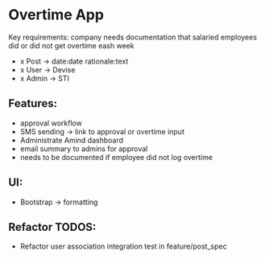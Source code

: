 # Overtime App

Key requirements: company needs documentation that salaried employees did or did not get overtime eash week

- x Post -> date:date rationale:text
- x User -> Devise
- x Admin -> STI

## Features:
- approval workflow
- SMS sending -> link to approval or overtime input
- Administrate Amind dashboard
- email summary to admins for approval
- needs to be documented if employee did not log overtime

## UI:
- Bootstrap -> formatting

## Refactor TODOS:
- Refactor user association integration test in feature/post_spec